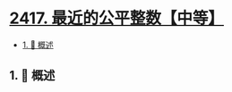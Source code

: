 # [2417. 最近的公平整数【中等】](https://github.com/Tdahuyou/TNotes.leetcode/tree/main/notes/2417.%20%E6%9C%80%E8%BF%91%E7%9A%84%E5%85%AC%E5%B9%B3%E6%95%B4%E6%95%B0%E3%80%90%E4%B8%AD%E7%AD%89%E3%80%91)

<!-- region:toc -->

- [1. 📝 概述](#1--概述)

<!-- endregion:toc -->

## 1. 📝 概述
